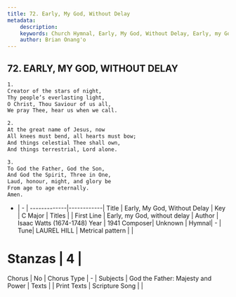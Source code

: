 ```yaml
---
title: 72. Early, My God, Without Delay
metadata:
    description: 
    keywords: Church Hymnal, Early, My God, Without Delay, Early, my God, without delay, 
    author: Brian Onang'o
---
```



## 72. EARLY, MY GOD, WITHOUT DELAY

```txt
1.
Creator of the stars of night,
Thy people’s everlasting light,
O Christ, Thou Saviour of us all,
We pray Thee, hear us when we call.

2.
At the great name of Jesus, now
All knees must bend, all hearts must bow;
And things celestial Thee shall own,
And things terrestrial, Lord alone.

3.
To God the Father, God the Son,
And God the Spirit, Three in One,
Laud, honour, might, and glory be
From age to age eternally.
Amen.
```

- |   -  |
-------------|------------|
Title | Early, My God, Without Delay |
Key | C Major |
Titles |  |
First Line | Early, my God, without delay |
Author | Isaac Watts (1674-1748)
Year | 1941
Composer| Unknown |
Hymnal|  - |
Tune| LAUREL HILL |
Metrical pattern | |
# Stanzas | 4 |
Chorus | No |
Chorus Type | - |
Subjects | God the Father: Majesty and Power |
Texts |  |
Print Texts | 
Scripture Song |  |
  
